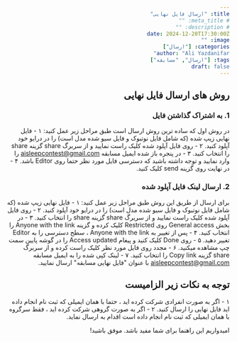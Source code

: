 ```yaml
---
title: "ارسال فایل نهایی"
# meta_title: ""
# description: ""
date: 2024-12-20T17:30:00Z
image: ""
categories: ["ارسال"]
author: "Ali Yazdanifar"
tags: ["ارسال", "مسابقه"]
draft: false
---
```


<style>
body {
    direction: rtl;
    text-align: right;
}
</style>


## روش های ارسال فایل نهایی

### 1. به اشتراک گذاشتن فایل 
در روش اول که ساده ترین روش ارسال است طبق مراحل زیر عمل کنید:
۱ - فایل نهایی زیپ شده (که شامل فایل نوتبوک و فایل سیو شده مدل است) را در درایو خود آپلود کنید.
۲ - روی فایل آپلود شده کلیک راست نمایید و از سربرگ share گزینه share را انتخاب کنید.
۳ - در پنجره باز شده ایمیل مسابقه aisleepcontest@gmail.com را وارد نمایید و توجه داشته باشید که دسترسی فایل مورد نظر حتما روی Editor باشد.
۴ - در نهایت روی گزینه send کلیک کنید.

### 2. ارسال لینک فایل آپلود شده
برای ارسال از طریق این روش طبق مراحل زیر عمل کنید:
۱ - فایل نهایی زیپ شده (که شامل فایل نوتبوک و فایل سیو شده مدل است) را در درایو خود آپلود کنید.
۲ - روی فایل آپلود شده کلیک راست نمایید و از سربرگ share گزینه share را انتخاب کنید.
۳ - در بخش General access روی Restricted کلیک کرده و گزینه Anyone with the link را انتخاب کنید.
۴ - پس از تغییر به Anyone with the link ،‌ سطح دسترسی را به Editor تغییر دهید.
۵ - روی Done کلیک کنید و پیغام Access updated را در گوشه پایین سمت چپ مشاهده میکنید.
۶ - مجدد روی فایل مورد نظر کلیک راست کرده و از سربرگ share گزینه Copy link را انتخاب کنید.
۷ - لینک کپی شده را به ایمیل مسابقه aisleepcontest@gmail.com با عنوان "فایل نهایی مسابقه" ارسال نمایید.



## توجه به نکات زیر الزامیست
۱ - اگر به صورت انفرادی شرکت کرده اید ، حتما با همان ایمیلی که ثبت نام انجام داده اید فایل نهایی را ارسال کنید.
۲ - اگر به صورت گروهی شرکت کرده اید ، فقط سرگروه با همان ایمیلی که ثبت نام انجام داده است اقدام به ارسال نماید.







امیدواریم این راهنما برای شما مفید باشد. موفق باشید!
